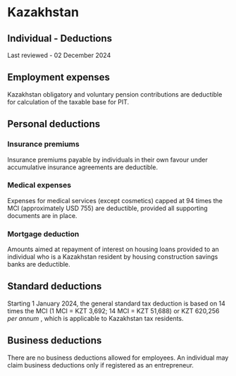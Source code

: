 # Kazakhstan
## Individual - Deductions
Last reviewed - 02 December 2024
## Employment expenses
Kazakhstan obligatory and voluntary pension contributions are deductible for calculation of the taxable base for PIT.
## Personal deductions
### Insurance premiums
Insurance premiums payable by individuals in their own favour under accumulative insurance agreements are deductible.
### Medical expenses
Expenses for medical services (except cosmetics) capped at 94 times the MCI (approximately USD 755) are deductible, provided all supporting documents are in place.
### Mortgage deduction
Amounts aimed at repayment of interest on housing loans provided to an individual who is a Kazakhstan resident by housing construction savings banks are deductible.
## Standard deductions 
Starting 1 January 2024, the general standard tax deduction is based on 14 times the MCI (1 MCI = KZT 3,692; 14 MCI = KZT 51,688) or KZT 620,256 _per annum_ , which is applicable to Kazakhstan tax residents.
## Business deductions
There are no business deductions allowed for employees. An individual may claim business deductions only if registered as an entrepreneur.

